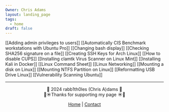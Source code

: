 ```yaml
---
Owner: Chris Adams
layout: landing_page
tags:
  - home
draft: false
---
```


[[Adding admin privileges to users]]
[[Automatically CIS Benchmark workstations with Ubuntu Pro]]
[[Changing bash display]]
[[Checking SHA256 signature on a file]]
[[Creating SSH Keys for Arch Linux]]
[[How to disable CUPS]]
[[Installing clamtk Virus Scanner on Linux Mint]]
[[Installing Kali in Docker]]
[[Linux Command Sheet]]
[[Linux Networking]]
[[Mounting a disk on Linux]]
[[Mounting NTFS Partition on Linux]]
[[Reformatting USB Drive Linux]]
[[Vulnerability Scanning Ubuntu]]

---
<div style="text-align: center;">
	<div class="gradient-text">👾 2024 rabb1th0les (Chris A)dams 👾</div> 
	🌴☀Thanks for supporting my page ☀🌴
	<nav>
		<ul style="list-style: none; padding: 0;">
			<div style="text-align: center;">
				<li><a href="index.html">Home</a> | <a href="Contact.html">Contact</a></li>
			</div>
		</ul>
	</nav>	
</div>
